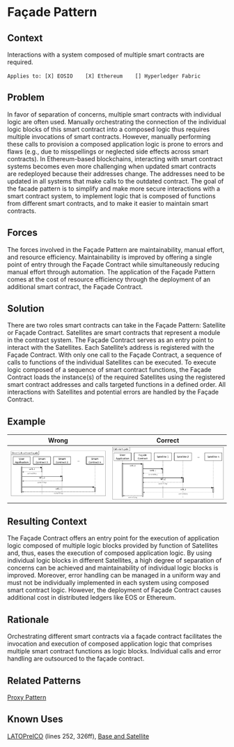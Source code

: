# Façade Pattern
## Context
Interactions with a system composed of multiple smart contracts are required.

``Applies to: [X] EOSIO    [X] Ethereum    [] Hyperledger Fabric``

## Problem
In favor of separation of concerns, multiple smart contracts with individual logic are often used. Manually orchestrating the connection of the individual logic blocks of this smart contract into a composed logic thus requires multiple invocations of smart contracts. However, manually performing these calls to provision a composed application logic is prone to errors and flaws (e.g., due to misspellings or neglected side effects across smart contracts). In Ethereum-based blockchains, interacting with smart contract systems becomes even more challenging when updated smart contracts are redeployed because their addresses change. The addresses need to be updated in all systems that make calls to the outdated contract. The goal of the facade pattern is to simplify and make more secure interactions with a smart contract system, to implement logic that is composed of functions from different smart contracts, and to make it easier to maintain smart contracts.

## Forces
The forces involved in the Façade Pattern are maintainability, manual effort, and resource efficiency. Maintainability is improved by offering a single point of entry through the Façade Contract while simultaneously reducing manual effort through automation. The application of the Façade Pattern comes at the cost of resource efficiency through the deployment of an additional smart contract, the Façade Contract.

## Solution
There are two roles smart contracts can take in the Façade Pattern: Satellite or Façade Contract. Satellites are smart contracts that represent a module in the contract system. The Façade Contract serves as an entry point to interact with the Satellites. Each Satellite’s address is registered with the Façade Contract. With only one call to the Façade Contract, a sequence of calls to functions of the individual Satellites can be executed. To execute logic composed of a sequence of smart contract functions, the Façade Contract loads the instance(s) of the required Satellites using the registered smart contract addresses and calls targeted functions in a defined order. All interactions with Satellites and potential errors are handled by the Façade Contract.

## Example
Wrong | Correct
------------ | -------------
![Wrong](Façade%20Pattern%20-%20Direct%20Calls%20without%20Façade.png) | ![Correct](Façade%20Pattern%20-%20Direct%20via%20Façade.png)

## Resulting Context
The Façade Contract offers an entry point for the execution of application logic composed of multiple logic blocks provided by function of Satellites and, thus, eases the execution of composed application logic. By using individual logic blocks in different Satellites, a high degree of separation of concerns can be achieved and maintainability of individual logic blocks is improved. Moreover, error handling can be managed in a uniform way and must not be individually implemented in each system using composed smart contract logic. However, the deployment of Façade Contract causes additional cost in distributed ledgers like EOS or Ethereum.

## Rationale
Orchestrating different smart contracts via a façade contract facilitates the invocation and execution of composed application logic that comprises multiple smart contract functions as logic blocks. Individual calls and error handling are outsourced to the façade contract.

## Related Patterns
[Proxy Pattern](/Architectural%20Patterns/Proxy%20Pattern/README.md#context)

## Known Uses
[LATOPreICO](https://etherscan.io/address/0x459F7854776ED005B6Ec63a88F834fDAB0B6993e#code) (lines 252, 326ff), [Base and Satellite](https://github.com/maxwoe/solidity_patterns/tree/master/maintenance/satellite)
